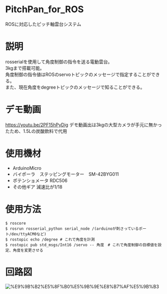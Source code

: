 # PitchPan_for_ROS
ROSに対応したピッチ軸雲台システム
# 説明
rosserialを使用して角度制御の指令を送る電動雲台。  
3kgまで搭載可能。  
角度制御の指令値はROSのservoトピックのメッセージで指定することができる。  
また、現在角度をdegreeトピックのメッセージで知ることができる。 
# デモ動画
https://youtu.be/2PF15hPyDig
デモ動画出は3kgの大型カメラが手元に無かったため、1.5Lの炭酸飲料で代用
# 使用機材
- ArduinoMicro
- バイポーラ　ステッピングモーター　SM-42BYG011
- ポテンショメータ RDC506
- その他ギア 減速比が1/18
# 使用方法 
``` 
$ roscore 
$ rosrun rosserial_python serial_node /(arduinoが刺さっているポート/dev/ttyACM0など) 
$ rostopic echo /degree # これで角度を計測 
$ rostopic pub std_msgs/Int16 /servo -- 角度　# これで角度制御の目標値を設定、角度を変更させる 
``` 
# 回路図
![%E9%9B%B2%E5%8F%B0%E5%9B%9E%E8%B7%AF%E5%9B%B3](https://user-images.githubusercontent.com/45557879/73052619-e71c6300-3ec8-11ea-894c-6f7757b05273.png)
